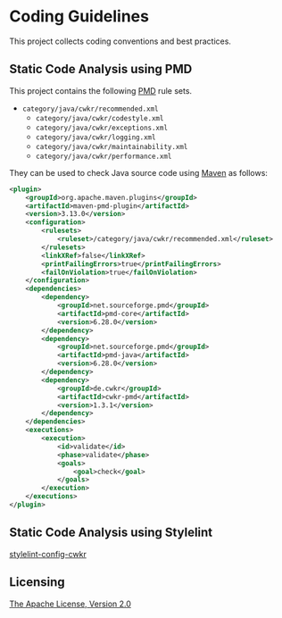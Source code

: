 # Coding Guidelines

This project collects coding conventions and best practices.


## Static Code Analysis using PMD

This project contains the following [PMD](https://pmd.github.io/) rule sets.

* `category/java/cwkr/recommended.xml`
  * `category/java/cwkr/codestyle.xml`
  * `category/java/cwkr/exceptions.xml`
  * `category/java/cwkr/logging.xml`
  * `category/java/cwkr/maintainability.xml`
  * `category/java/cwkr/performance.xml`

They can be used to check Java source code using [Maven](https://maven.apache.org/) as follows:

```xml
<plugin>
    <groupId>org.apache.maven.plugins</groupId>
    <artifactId>maven-pmd-plugin</artifactId>
    <version>3.13.0</version>
    <configuration>
        <rulesets>
            <ruleset>/category/java/cwkr/recommended.xml</ruleset>
        </rulesets>
        <linkXRef>false</linkXRef>
        <printFailingErrors>true</printFailingErrors>
        <failOnViolation>true</failOnViolation>
    </configuration>
    <dependencies>
        <dependency>
            <groupId>net.sourceforge.pmd</groupId>
            <artifactId>pmd-core</artifactId>
            <version>6.28.0</version>
        </dependency>
        <dependency>
            <groupId>net.sourceforge.pmd</groupId>
            <artifactId>pmd-java</artifactId>
            <version>6.28.0</version>
        </dependency>
        <dependency>
            <groupId>de.cwkr</groupId>
            <artifactId>cwkr-pmd</artifactId>
            <version>1.3.1</version>
        </dependency>
    </dependencies>
    <executions>
        <execution>
            <id>validate</id>
            <phase>validate</phase>
            <goals>
                <goal>check</goal>
            </goals>
        </execution>
    </executions>
</plugin>
```


## Static Code Analysis using Stylelint

[stylelint-config-cwkr](stylelint-config-cwkr/README.md)


## Licensing

[The Apache License, Version 2.0](LICENSE)
